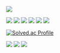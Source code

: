 <img src="https://capsule-render.vercel.app/api?type=venom&color=auto&height=200&section=header&text=YunseoWorld&fontSize=70&fontColor=d6ace6&animation=fadeIn" />


  
![](https://img.shields.io/badge/C-00599C?style=for-the-badge&logo=c&logoColor=white)
![](https://img.shields.io/badge/Java-ED8B00?style=for-the-badge&logo=openjdk&logoColor=white)
![](https://img.shields.io/badge/Python-3776AB?style=for-the-badge&logo=python&logoColor=white)
![](https://img.shields.io/badge/Spring-6DB33F?style=for-the-badge&logo=spring&logoColor=white)
![](https://img.shields.io/badge/Flutter-02569B?style=for-the-badge&logo=flutter&logoColor=white)
![](https://img.shields.io/badge/MySQL-00000F?style=for-the-badge&logo=mysql&logoColor=white)



[![Solved.ac Profile](http://mazassumnida.wtf/api/generate_badge?boj=lyssva345)](https://solved.ac/lyssva345)<br/>



![](https://img.shields.io/badge/GitHub-100000?style=for-the-badge&logo=github&logoColor=white)
![](https://img.shields.io/badge/Instagram-E4405F?style=for-the-badge&logo=instagram&logoColor=white)
![](https://img.shields.io/badge/LinkedIn-0077B5?style=for-the-badge&logo=linkedin&logoColor=white)
